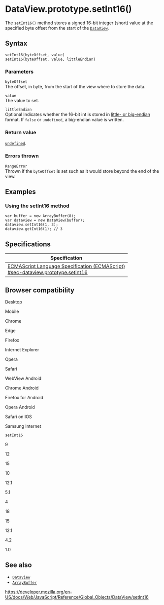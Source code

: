 # DataView.prototype.setInt16()

The `setInt16()` method stores a signed 16-bit integer (short) value at the specified byte offset from the start of the [`DataView`](../dataview).

## Syntax

    setInt16(byteOffset, value)
    setInt16(byteOffset, value, littleEndian)

### Parameters

`byteOffset`  
The offset, in byte, from the start of the view where to store the data.

`value`  
The value to set.

`littleEndian`  
<span class="badge inline optional">Optional</span> Indicates whether the 16-bit int is stored in [little- or big-endian](https://developer.mozilla.org/en-US/docs/Glossary/Endianness) format. If `false` or `undefined`, a big-endian value is written.

### Return value

[`undefined`](../undefined).

### Errors thrown

[`RangeError`](../rangeerror)  
Thrown if the `byteOffset` is set such as it would store beyond the end of the view.

## Examples

### Using the setInt16 method

    var buffer = new ArrayBuffer(8);
    var dataview = new DataView(buffer);
    dataview.setInt16(1, 3);
    dataview.getInt16(1); // 3

## Specifications

<table><thead><tr class="header"><th>Specification</th></tr></thead><tbody><tr class="odd"><td><a href="https://tc39.es/ecma262/#sec-dataview.prototype.setint16">ECMAScript Language Specification (ECMAScript)<br />
<span class="small">#sec-dataview.prototype.setint16</span></a></td></tr></tbody></table>

## Browser compatibility

Desktop

Mobile

Chrome

Edge

Firefox

Internet Explorer

Opera

Safari

WebView Android

Chrome Android

Firefox for Android

Opera Android

Safari on IOS

Samsung Internet

`setInt16`

9

12

15

10

12.1

5.1

4

18

15

12.1

4.2

1.0

## See also

-   [`DataView`](../dataview)
-   [`ArrayBuffer`](../arraybuffer)

<a href="https://developer.mozilla.org/en-US/docs/Web/JavaScript/Reference/Global_Objects/DataView/setInt16" class="_attribution-link">https://developer.mozilla.org/en-US/docs/Web/JavaScript/Reference/Global_Objects/DataView/setInt16</a>
